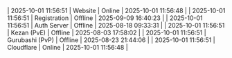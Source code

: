 | 2025-10-01 11:56:51 | Website | Online | 2025-10-01 11:56:48 |
| 2025-10-01 11:56:51 | Registration | Offline | 2025-09-09 16:40:23 |
| 2025-10-01 11:56:51 | Auth Server | Offline | 2025-08-18 09:33:31 |
| 2025-10-01 11:56:51 | Kezan (PvE) | Offline | 2025-08-03 17:58:02 |
| 2025-10-01 11:56:51 | Gurubashi (PvP) | Offline | 2025-08-23 21:44:06 |
| 2025-10-01 11:56:51 | Cloudflare | Online | 2025-10-01 11:56:48 |
